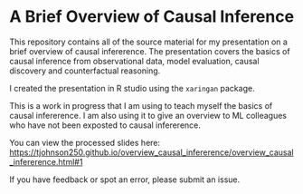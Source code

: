 # A Brief Overview of Causal Inference

This repository contains all of the source material for my presentation on a brief overview of causal infererence. The presentation covers the
basics of causal inference from observational data, model evaluation, causal discovery and counterfactual reasoning.

I created the presentation in R studio using the `xaringan` package.

This is a work in progress that I am using to teach myself the basics of causal infererence. I am also using it to give an overview to ML
colleagues who have not been exposted to causal infererence.

You can view the processed slides here: https://tjohnson250.github.io/overview_causal_infererence/overview_causal_infererence.html#1

If you have feedback or spot an error, please submit an issue.
